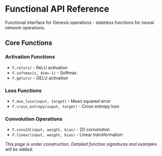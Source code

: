 # Functional API Reference

Functional interface for Genesis operations - stateless functions for neural network operations.

## Core Functions

### Activation Functions
- `F.relu(x)` - ReLU activation
- `F.softmax(x, dim=-1)` - Softmax
- `F.gelu(x)` - GELU activation

### Loss Functions
- `F.mse_loss(input, target)` - Mean squared error
- `F.cross_entropy(input, target)` - Cross entropy loss

### Convolution Operations
- `F.conv2d(input, weight, bias)` - 2D convolution
- `F.linear(input, weight, bias)` - Linear transformation

*This page is under construction. Detailed function signatures and examples will be added.*